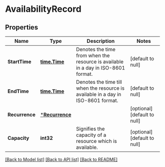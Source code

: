 # AvailabilityRecord

## Properties
Name | Type | Description | Notes
------------ | ------------- | ------------- | -------------
**StartTime** | [**time.Time**](time.Time.md) | Denotes the time from when the resource is available in a day in ISO-8601 format. | [default to null]
**EndTime** | [**time.Time**](time.Time.md) | Denotes the time till when the resource is available in a day in ISO-8601 format. | [default to null]
**Recurrence** | [***Recurrence**](Recurrence.md) |  | [optional] [default to null]
**Capacity** | **int32** | Signifies the capacity of a resource which is available. | [optional] [default to null]

[[Back to Model list]](../README.md#documentation-for-models) [[Back to API list]](../README.md#documentation-for-api-endpoints) [[Back to README]](../README.md)

